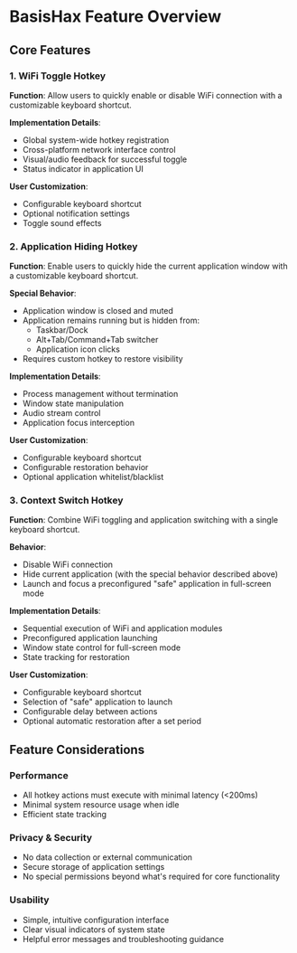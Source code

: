 # BasisHax Feature Overview

## Core Features

### 1. WiFi Toggle Hotkey
**Function**: Allow users to quickly enable or disable WiFi connection with a customizable keyboard shortcut.

**Implementation Details**:
- Global system-wide hotkey registration
- Cross-platform network interface control
- Visual/audio feedback for successful toggle
- Status indicator in application UI

**User Customization**:
- Configurable keyboard shortcut
- Optional notification settings
- Toggle sound effects

### 2. Application Hiding Hotkey
**Function**: Enable users to quickly hide the current application window with a customizable keyboard shortcut.

**Special Behavior**:
- Application window is closed and muted
- Application remains running but is hidden from:
  - Taskbar/Dock
  - Alt+Tab/Command+Tab switcher
  - Application icon clicks
- Requires custom hotkey to restore visibility

**Implementation Details**:
- Process management without termination
- Window state manipulation
- Audio stream control
- Application focus interception

**User Customization**:
- Configurable keyboard shortcut
- Configurable restoration behavior
- Optional application whitelist/blacklist

### 3. Context Switch Hotkey
**Function**: Combine WiFi toggling and application switching with a single keyboard shortcut.

**Behavior**:
- Disable WiFi connection
- Hide current application (with the special behavior described above)
- Launch and focus a preconfigured "safe" application in full-screen mode

**Implementation Details**:
- Sequential execution of WiFi and application modules
- Preconfigured application launching
- Window state control for full-screen mode
- State tracking for restoration

**User Customization**:
- Configurable keyboard shortcut
- Selection of "safe" application to launch
- Configurable delay between actions
- Optional automatic restoration after a set period

## Feature Considerations

### Performance
- All hotkey actions must execute with minimal latency (<200ms)
- Minimal system resource usage when idle
- Efficient state tracking

### Privacy & Security
- No data collection or external communication
- Secure storage of application settings
- No special permissions beyond what's required for core functionality

### Usability
- Simple, intuitive configuration interface
- Clear visual indicators of system state
- Helpful error messages and troubleshooting guidance 